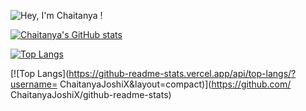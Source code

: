 ![Hey, I'm Chaitanya !](https://pimp-my-readme.webapp.io/pimp-my-readme/sliding-text?emojis=1f64b-200d-2642-fe0f&text=Hey%252C%2520I%27m%2520Chaitanya%2520%21)

[![Chaitanya's GitHub stats](https://github-readme-stats.vercel.app/api?username=ChaitanyaJoshiX)](https://github.com/ChaitanyaJoshiX/github-readme-stats)

[![Top Langs](https://github-readme-stats.vercel.app/api/top-langs/?username=ChaitanyaJoshiX)](https://github.com/ChaitanyaJoshiX/github-readme-stats)

[![Top Langs](https://github-readme-stats.vercel.app/api/top-langs/?username= ChaitanyaJoshiX&layout=compact)](https://github.com/ ChaitanyaJoshiX/github-readme-stats)

